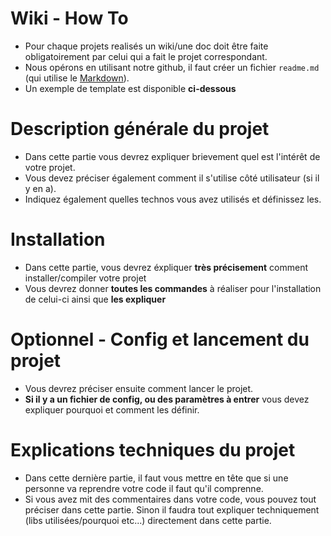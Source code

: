 # Wiki - How To
- Pour chaque projets realisés un wiki/une doc doit être faite obligatoirement par celui qui a fait le projet correspondant.
- Nous opérons en utilisant notre github, il faut créer un fichier ``readme.md`` (qui utilise le [Markdown](https://fr.wikipedia.org/wiki/Markdown)).
- Un exemple de template est disponible **ci-dessous**

# Description générale du projet
- Dans cette partie vous devrez expliquer brievement quel est l'intérêt de votre projet.
- Vous devez préciser également comment il s'utilise côté utilisateur (si il y en a).
- Indiquez également quelles technos vous avez utilisés et définissez les.

# Installation
- Dans cette partie, vous devrez éxpliquer **très précisement** comment installer/compiler votre projet
- Vous devrez donner **toutes les commandes** à réaliser pour l'installation de celui-ci ainsi que **les expliquer**

# Optionnel - Config et lancement du projet
- Vous devrez préciser ensuite comment lancer le projet. 
- **Si il y a un fichier de config, ou des paramètres à entrer** vous devez expliquer pourquoi et comment les définir.

# Explications techniques du projet
- Dans cette dernière partie, il faut vous mettre en tête que si une personne va reprendre votre code il faut qu'il comprenne.
- Si vous avez mit des commentaires dans votre code, vous pouvez tout préciser dans cette partie. Sinon il faudra tout expliquer techniquement (libs utilisées/pourquoi etc...) directement dans cette partie.
